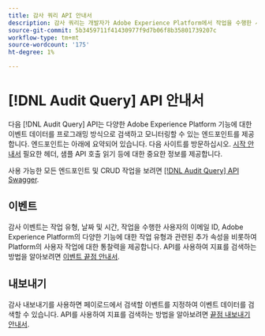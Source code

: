 ```yaml
---
title: 감사 쿼리 API 안내서
description: 감사 쿼리는 개발자가 Adobe Experience Platform에서 작업을 수행한 사용자를 확인할 수 있는 RESTful API입니다.
source-git-commit: 5b3459711f41430977f9d7b06f8b35801739207c
workflow-type: tm+mt
source-wordcount: '175'
ht-degree: 1%

---
```


# [!DNL Audit Query] API 안내서

다음 [!DNL Audit Query] API는 다양한 Adobe Experience Platform 기능에 대한 이벤트 데이터를 프로그래밍 방식으로 검색하고 모니터링할 수 있는 엔드포인트를 제공합니다. 엔드포인트는 아래에 요약되어 있습니다. 다음 사이트를 방문하십시오. [시작 안내서](./getting-started.md) 필요한 헤더, 샘플 API 호출 읽기 등에 대한 중요한 정보를 제공합니다.

사용 가능한 모든 엔드포인트 및 CRUD 작업을 보려면 [[!DNL Audit Query] API Swagger](https://www.adobe.io/experience-platform-apis/references/audit-query/).

## 이벤트

감사 이벤트는 작업 유형, 날짜 및 시간, 작업을 수행한 사용자의 이메일 ID, Adobe Experience Platform의 다양한 기능에 대한 작업 유형과 관련된 추가 속성을 비롯하여 Platform의 사용자 작업에 대한 통찰력을 제공합니다. API를 사용하여 지표를 검색하는 방법을 알아보려면 [이벤트 끝점 안내서](./events.md).

## 내보내기

감사 내보내기를 사용하면 페이로드에서 검색할 이벤트를 지정하여 이벤트 데이터를 검색할 수 있습니다. API를 사용하여 지표를 검색하는 방법을 알아보려면 [끝점 내보내기 안내서](./export.md).
